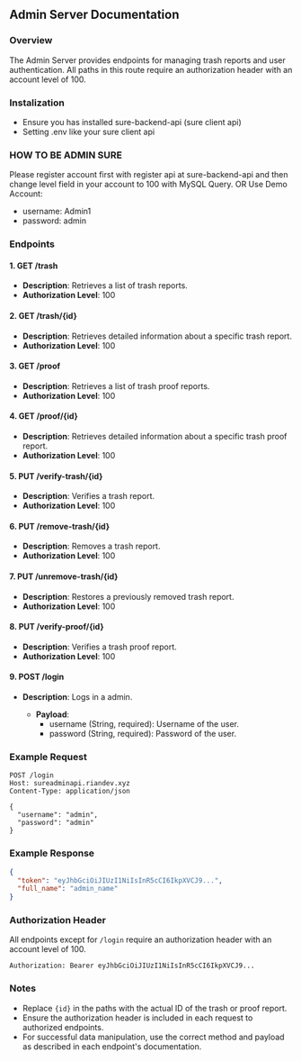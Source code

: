 ## Admin Server Documentation

### Overview

The Admin Server provides endpoints for managing trash reports and user authentication. All paths in this route require an authorization header with an account level of 100.

### Instalization

- Ensure you has installed sure-backend-api (sure client api)
- Setting .env like your sure client api

### HOW TO BE ADMIN SURE

Please register account first with register api at sure-backend-api and then change level field in your account to 100 with MySQL Query.
OR Use Demo Account: 
- username: Admin1
- password: admin

### Endpoints

#### 1. GET /trash

- **Description**: Retrieves a list of trash reports.
- **Authorization Level**: 100

#### 2. GET /trash/{id}

- **Description**: Retrieves detailed information about a specific trash report.
- **Authorization Level**: 100

#### 3. GET /proof

- **Description**: Retrieves a list of trash proof reports.
- **Authorization Level**: 100

#### 4. GET /proof/{id}

- **Description**: Retrieves detailed information about a specific trash proof report.
- **Authorization Level**: 100

#### 5. PUT /verify-trash/{id}

- **Description**: Verifies a trash report.
- **Authorization Level**: 100

#### 6. PUT /remove-trash/{id}

- **Description**: Removes a trash report.
- **Authorization Level**: 100

#### 7. PUT /unremove-trash/{id}

- **Description**: Restores a previously removed trash report.
- **Authorization Level**: 100

#### 8. PUT /verify-proof/{id}

- **Description**: Verifies a trash proof report.
- **Authorization Level**: 100

#### 9. POST /login

- **Description**: Logs in a admin.

  - **Payload**:
    - username (String, required): Username of the user.
    - password (String, required): Password of the user.

### Example Request

```http
POST /login
Host: sureadminapi.riandev.xyz
Content-Type: application/json

{
  "username": "admin",
  "password": "admin"
}
```

### Example Response

```json
{
  "token": "eyJhbGciOiJIUzI1NiIsInR5cCI6IkpXVCJ9...",
  "full_name": "admin_name"
}
```

### Authorization Header

All endpoints except for `/login` require an authorization header with an account level of 100.

```http
Authorization: Bearer eyJhbGciOiJIUzI1NiIsInR5cCI6IkpXVCJ9...
```

### Notes

- Replace `{id}` in the paths with the actual ID of the trash or proof report.
- Ensure the authorization header is included in each request to authorized endpoints.
- For successful data manipulation, use the correct method and payload as described in each endpoint's documentation.
